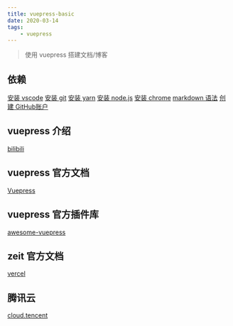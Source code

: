 ```yaml
---
title: vuepress-basic
date: 2020-03-14
tags: 
    - vuepress
---
```


> 使用 vuepress 搭建文档/博客
<!-- more -->

## 依赖

[安装 vscode](https://code.visualstudio.com/download)
[安装 git](https://git-scm.com/downloads) 
[安装 yarn](https://classic.yarnpkg.com/zh-Hans/docs/install/#windows-stable)
[安装 node.js](https://nodejs.org/zh-cn/download/)
[安装 chrome](https://www.google.com/intl/zh-CN/chrome/)
[markdown 语法](https://markdown-zh.readthedocs.io/en/latest/)
[创建 GitHub账户](https://github.com/)

## vuepress 介绍

[bilibili](https://b23.tv/BQzdw4)

## vuepress 官方文档

[Vuepress](https://vuepress.vuejs.org/zh/guide/#%E5%AE%83%E6%98%AF%E5%A6%82%E4%BD%95%E5%B7%A5%E4%BD%9C%E7%9A%84)

## vuepress 官方插件库

[awesome-vuepress](https://github.com/vuepress/awesome-vuepress#plugins)

## zeit 官方文档

[vercel](https://vercel.com)

## 腾讯云

[cloud.tencent](https://cloud.tencent.com/)